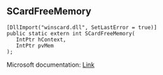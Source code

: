 ## SCardFreeMemory

```
[DllImport("winscard.dll", SetLastError = true)]
public static extern int SCardFreeMemory(
   IntPtr hContext,
   IntPtr pvMem
);
```

Microsoft documentation: [Link](https://docs.microsoft.com/en-us/windows/win32/api/winscard/nf-winscard-scardfreememory)
